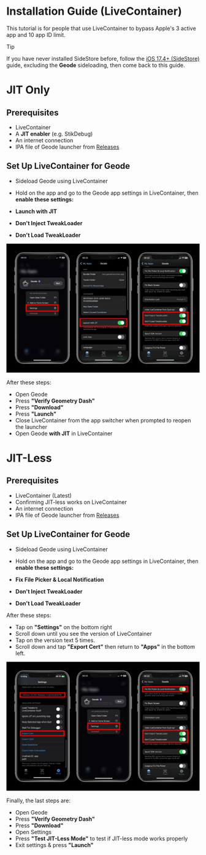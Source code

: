 # Installation Guide (LiveContainer)
This tutorial is for people that use LiveContainer to bypass Apple's 3 active app and 10 app ID limit.

> [!TIP]
> If you have never installed SideStore before, follow the [iOS 17.4+ (SideStore)](./MODERN-IOS-INSTALL.md) guide, excluding the **Geode** sideloading, then come back to this guide.

# JIT Only
## Prerequisites
- LiveContainer
- A **JIT enabler** (e.g. StikDebug)
- An internet connection
- IPA file of Geode launcher from [Releases](https://github.com/geode-sdk/ios-launcher/releases)

## Set Up LiveContainer for Geode
- Sideload Geode using LiveContainer
- Hold on the app and go to the Geode app settings in LiveContainer, then **enable these settings:**

- **Launch with JIT**
- **Don't Inject TweakLoader**
- **Don't Load TweakLoader**

![](./screenshots/livecontainer.png)

After these steps:

- Open Geode
- Press **"Verify Geometry Dash"**
- Press **"Download"**
- Press **"Launch"**
- Close LiveContainer from the app switcher when prompted to reopen the launcher
- Open Geode **with JIT** in LiveContainer

# JIT-Less
## Prerequisites
- LiveContainer (Latest)
- Confirming JIT-less works on LiveContainer
- An internet connection
- IPA file of Geode launcher from [Releases](https://github.com/geode-sdk/ios-launcher/releases)

## Set Up LiveContainer for Geode
- Sideload Geode using LiveContainer
- Hold on the app and go to the Geode app settings in LiveContainer, then **enable these settings:**

- **Fix File Picker & Local Notification**
- **Don't Inject TweakLoader**
- **Don't Load TweakLoader**

After these steps:
- Tap on **"Settings"** on the bottom right
- Scroll down until you see the version of LiveContainer
- Tap on the version text 5 times.
- Scroll down and tap **"Export Cert"** then return to **"Apps"** in the bottom left.

![](./screenshots/livecontainer-jitless.png)

Finally, the last steps are:

- Open Geode
- Press **"Verify Geometry Dash"**
- Press **"Download"**
- Open Settings
- Press **"Test JIT-Less Mode"** to test if JIT-less mode works properly
- Exit settings & press **"Launch"**
